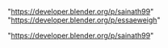 "https://developer.blender.org/p/sainath99"
"https://developer.blender.org/p/essaeweigh"
 
"https://developer.blender.org/p/sainath99"
 
